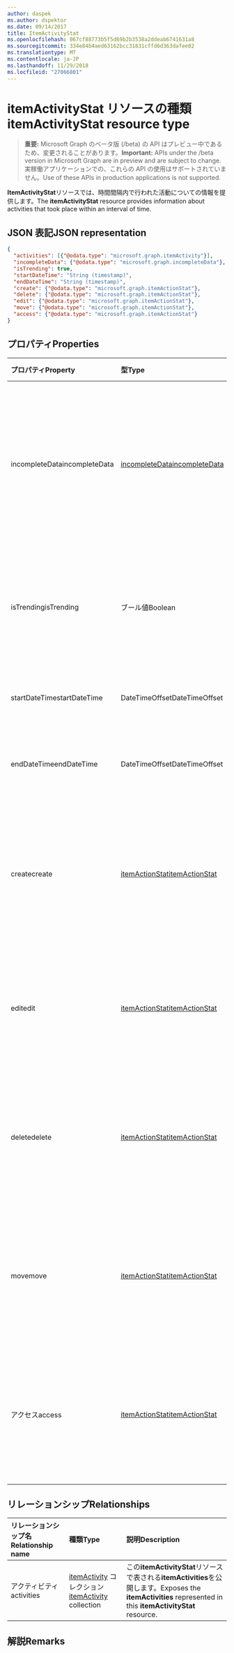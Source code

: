 ```yaml
---
author: daspek
ms.author: dspektor
ms.date: 09/14/2017
title: ItemActivityStat
ms.openlocfilehash: 067cf88773b5f5d69b2b3538a2ddeab6741631a8
ms.sourcegitcommit: 334e84b4aed63162bcc31831cffd6d363dafee02
ms.translationtype: MT
ms.contentlocale: ja-JP
ms.lasthandoff: 11/29/2018
ms.locfileid: "27066801"
---
```

# <a name="itemactivitystat-resource-type"></a><span data-ttu-id="2a458-102">itemActivityStat リソースの種類</span><span class="sxs-lookup"><span data-stu-id="2a458-102">itemActivityStat resource type</span></span>

> <span data-ttu-id="2a458-103">**重要:** Microsoft Graph のベータ版 (/beta) の API はプレビュー中であるため、変更されることがあります。</span><span class="sxs-lookup"><span data-stu-id="2a458-103">**Important:** APIs under the /beta version in Microsoft Graph are in preview and are subject to change.</span></span> <span data-ttu-id="2a458-104">実稼働アプリケーションでの、これらの API の使用はサポートされていません。</span><span class="sxs-lookup"><span data-stu-id="2a458-104">Use of these APIs in production applications is not supported.</span></span>

<span data-ttu-id="2a458-105">**ItemActivityStat**リソースでは、時間間隔内で行われた活動についての情報を提供します。</span><span class="sxs-lookup"><span data-stu-id="2a458-105">The **itemActivityStat** resource provides information about activities that took place within an interval of time.</span></span>

## <a name="json-representation"></a><span data-ttu-id="2a458-106">JSON 表記</span><span class="sxs-lookup"><span data-stu-id="2a458-106">JSON representation</span></span>

<!-- {
  "blockType": "resource",
  "optionalProperties": [ ],
  "baseType": "microsoft.graph.entity",
  "@type": "microsoft.graph.itemActivityStat",
}-->

```json
{
  "activities": [{"@odata.type": "microsoft.graph.itemActivity"}],
  "incompleteData": {"@odata.type": "microsoft.graph.incompleteData"},
  "isTrending": true,
  "startDateTime": "String (timestamp)",
  "endDateTime": "String (timestamp)",
  "create": {"@odata.type": "microsoft.graph.itemActionStat"},
  "delete": {"@odata.type": "microsoft.graph.itemActionStat"},
  "edit": {"@odata.type": "microsoft.graph.itemActionStat"},
  "move": {"@odata.type": "microsoft.graph.itemActionStat"},
  "access": {"@odata.type": "microsoft.graph.itemActionStat"}
}
```

## <a name="properties"></a><span data-ttu-id="2a458-107">プロパティ</span><span class="sxs-lookup"><span data-stu-id="2a458-107">Properties</span></span>

| <span data-ttu-id="2a458-108">プロパティ</span><span class="sxs-lookup"><span data-stu-id="2a458-108">Property</span></span>         | <span data-ttu-id="2a458-109">型</span><span class="sxs-lookup"><span data-stu-id="2a458-109">Type</span></span>                    | <span data-ttu-id="2a458-110">説明</span><span class="sxs-lookup"><span data-stu-id="2a458-110">Description</span></span>
|:-----------------|:------------------------|:----------------------------------------
| <span data-ttu-id="2a458-111">incompleteData</span><span class="sxs-lookup"><span data-stu-id="2a458-111">incompleteData</span></span>   | <span data-ttu-id="2a458-112">[incompleteData][]</span><span class="sxs-lookup"><span data-stu-id="2a458-112">[incompleteData][]</span></span>      | <span data-ttu-id="2a458-113">この間隔で統計情報が不完全なデータに基づいていることを示します。</span><span class="sxs-lookup"><span data-stu-id="2a458-113">Indicates that the statistics in this interval are based on incomplete data.</span></span> <span data-ttu-id="2a458-114">読み取り専用。</span><span class="sxs-lookup"><span data-stu-id="2a458-114">Read-only.</span></span>
| <span data-ttu-id="2a458-115">isTrending</span><span class="sxs-lookup"><span data-stu-id="2a458-115">isTrending</span></span>       | <span data-ttu-id="2a458-116">ブール値</span><span class="sxs-lookup"><span data-stu-id="2a458-116">Boolean</span></span>                 | <span data-ttu-id="2a458-117">かどうか、アイテムは「トレンド。」ことを示します。</span><span class="sxs-lookup"><span data-stu-id="2a458-117">Indicates whether the item is "trending."</span></span> <span data-ttu-id="2a458-118">読み取り専用。</span><span class="sxs-lookup"><span data-stu-id="2a458-118">Read-only.</span></span>
| <span data-ttu-id="2a458-119">startDateTime</span><span class="sxs-lookup"><span data-stu-id="2a458-119">startDateTime</span></span>    | <span data-ttu-id="2a458-120">DateTimeOffset</span><span class="sxs-lookup"><span data-stu-id="2a458-120">DateTimeOffset</span></span>          | <span data-ttu-id="2a458-121">間隔の開始時。</span><span class="sxs-lookup"><span data-stu-id="2a458-121">When the interval starts.</span></span> <span data-ttu-id="2a458-122">読み取り専用。</span><span class="sxs-lookup"><span data-stu-id="2a458-122">Read-only.</span></span>
| <span data-ttu-id="2a458-123">endDateTime</span><span class="sxs-lookup"><span data-stu-id="2a458-123">endDateTime</span></span>      | <span data-ttu-id="2a458-124">DateTimeOffset</span><span class="sxs-lookup"><span data-stu-id="2a458-124">DateTimeOffset</span></span>          | <span data-ttu-id="2a458-125">間隔が終了します。</span><span class="sxs-lookup"><span data-stu-id="2a458-125">When the interval ends.</span></span> <span data-ttu-id="2a458-126">読み取り専用。</span><span class="sxs-lookup"><span data-stu-id="2a458-126">Read-only.</span></span>
| <span data-ttu-id="2a458-127">create</span><span class="sxs-lookup"><span data-stu-id="2a458-127">create</span></span>           | <span data-ttu-id="2a458-128">[itemActionStat][]</span><span class="sxs-lookup"><span data-stu-id="2a458-128">[itemActionStat][]</span></span>      | <span data-ttu-id="2a458-129">この間隔内のアクションの**作成**についての統計情報です。</span><span class="sxs-lookup"><span data-stu-id="2a458-129">Statistics about the **create** actions in this interval.</span></span> <span data-ttu-id="2a458-130">読み取り専用。</span><span class="sxs-lookup"><span data-stu-id="2a458-130">Read-only.</span></span>
| <span data-ttu-id="2a458-131">edit</span><span class="sxs-lookup"><span data-stu-id="2a458-131">edit</span></span>             | <span data-ttu-id="2a458-132">[itemActionStat][]</span><span class="sxs-lookup"><span data-stu-id="2a458-132">[itemActionStat][]</span></span>      | <span data-ttu-id="2a458-133">この範囲の**編集**処理に関する統計情報です。</span><span class="sxs-lookup"><span data-stu-id="2a458-133">Statistics about the **edit** actions in this interval.</span></span> <span data-ttu-id="2a458-134">読み取り専用。</span><span class="sxs-lookup"><span data-stu-id="2a458-134">Read-only.</span></span>
| <span data-ttu-id="2a458-135">delete</span><span class="sxs-lookup"><span data-stu-id="2a458-135">delete</span></span>           | <span data-ttu-id="2a458-136">[itemActionStat][]</span><span class="sxs-lookup"><span data-stu-id="2a458-136">[itemActionStat][]</span></span>      | <span data-ttu-id="2a458-137">この間隔で**削除**の操作に関する統計情報です。</span><span class="sxs-lookup"><span data-stu-id="2a458-137">Statistics about the **delete** actions in this interval.</span></span> <span data-ttu-id="2a458-138">読み取り専用。</span><span class="sxs-lookup"><span data-stu-id="2a458-138">Read-only.</span></span>
| <span data-ttu-id="2a458-139">move</span><span class="sxs-lookup"><span data-stu-id="2a458-139">move</span></span>             | <span data-ttu-id="2a458-140">[itemActionStat][]</span><span class="sxs-lookup"><span data-stu-id="2a458-140">[itemActionStat][]</span></span>      | <span data-ttu-id="2a458-141">この間隔内の**移動**操作に関する統計情報です。</span><span class="sxs-lookup"><span data-stu-id="2a458-141">Statistics about the **move** actions in this interval.</span></span> <span data-ttu-id="2a458-142">読み取り専用。</span><span class="sxs-lookup"><span data-stu-id="2a458-142">Read-only.</span></span>
| <span data-ttu-id="2a458-143">アクセス</span><span class="sxs-lookup"><span data-stu-id="2a458-143">access</span></span>           | <span data-ttu-id="2a458-144">[itemActionStat][]</span><span class="sxs-lookup"><span data-stu-id="2a458-144">[itemActionStat][]</span></span>      | <span data-ttu-id="2a458-145">この間隔で**のアクセス**の操作に関する統計情報です。</span><span class="sxs-lookup"><span data-stu-id="2a458-145">Statistics about the **access** actions in this interval.</span></span> <span data-ttu-id="2a458-146">読み取り専用。</span><span class="sxs-lookup"><span data-stu-id="2a458-146">Read-only.</span></span>

[itemActionStat]: itemactionstat.md
[incompleteData]: incompletedata.md

## <a name="relationships"></a><span data-ttu-id="2a458-149">リレーションシップ</span><span class="sxs-lookup"><span data-stu-id="2a458-149">Relationships</span></span>

| <span data-ttu-id="2a458-150">リレーションシップ名</span><span class="sxs-lookup"><span data-stu-id="2a458-150">Relationship name</span></span> | <span data-ttu-id="2a458-151">種類</span><span class="sxs-lookup"><span data-stu-id="2a458-151">Type</span></span>                        | <span data-ttu-id="2a458-152">説明</span><span class="sxs-lookup"><span data-stu-id="2a458-152">Description</span></span>
|:------------------|:----------------------------|:---------------------------
| <span data-ttu-id="2a458-153">アクティビティ</span><span class="sxs-lookup"><span data-stu-id="2a458-153">activities</span></span>        | <span data-ttu-id="2a458-154">[itemActivity][] コレクション</span><span class="sxs-lookup"><span data-stu-id="2a458-154">[itemActivity][] collection</span></span> | <span data-ttu-id="2a458-155">この**itemActivityStat**リソースで表される**itemActivities**を公開します。</span><span class="sxs-lookup"><span data-stu-id="2a458-155">Exposes the **itemActivities** represented in this **itemActivityStat** resource.</span></span>

[itemActivity]: itemactivity.md

## <a name="remarks"></a><span data-ttu-id="2a458-157">解説</span><span class="sxs-lookup"><span data-stu-id="2a458-157">Remarks</span></span>

<!-- {
  "type": "#page.annotation",
  "description": "The ItemActivityStat object provides information about activities that took place on an item.",
  "keywords": "activities,activity,action,analytics",
  "section": "documentation",
  "tocPath": "Resources/ItemActivityStat"
} -->
